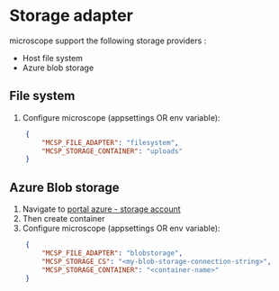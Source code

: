 Storage adapter
===============

microscope support the following storage providers : 

* Host file system
* Azure blob storage

File system
----------

1. Configure microscope (appsettings OR env variable):

```json
    {
        "MCSP_FILE_ADAPTER": "filesystem",
        "MCSP_STORAGE_CONTAINER": "uploads"
    }
```

Azure Blob storage
------------------

1. Navigate to [portal azure - storage account](https://portal.azure.com/#create/Microsoft.StorageAccount-ARM)
3. Then create container
4. Configure microscope (appsettings OR env variable):

```json
    {
        "MCSP_FILE_ADAPTER": "blobstorage",
        "MCSP_STORAGE_CS": "<my-blob-storage-connection-string>",
        "MCSP_STORAGE_CONTAINER": "<container-name>"
    }
```